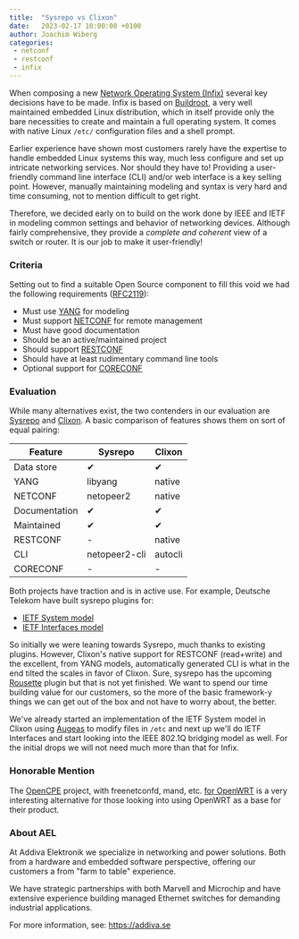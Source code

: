 ```yaml
---
title:  "Sysrepo vs Clixon"
date:   2023-02-17 10:00:00 +0100
author: Joachim Wiberg
categories:
 - netconf
 - restconf
 - infix
---
```


When composing a new [Network Operating System (Infix)][1] several key
decisions have to be made.  Infix is based on [Buildroot][2], a very
well maintained embedded Linux distribution, which in itself provide
only the bare necessities to create and maintain a full operating
system.  It comes with native Linux `/etc/` configuration files and a
shell prompt.

Earlier experience have shown most customers rarely have the expertise
to handle embedded Linux systems this way, much less configure and set
up intricate networking services.  Nor should they have to!  Providing a
user-friendly command line interface (CLI) and/or web interface is a key
selling point.  However, manually maintaining modeling and syntax is
very hard and time consuming, not to mention difficult to get right.

Therefore, we decided early on to build on the work done by IEEE and
IETF in modeling common settings and behavior of networking devices.
Although fairly comprehensive, they provide a *complete and coherent*
view of a switch or router.  It is our job to make it user-friendly!


### Criteria

Setting out to find a suitable Open Source component to fill this void
we had the following requirements ([RFC2119][3]):

 - Must use [YANG][4] for modeling
 - Must support [NETCONF][5] for remote management
 - Must have good documentation
 - Should be an active/maintained project
 - Should support [RESTCONF][6]
 - Should have at least rudimentary command line tools
 - Optional support for [CORECONF][7]

### Evaluation

While many alternatives exist, the two contenders in our evaluation are
[Sysrepo][8] and [Clixon][9].  A basic comparison of features shows them
on sort of equal pairing:

| **Feature**   | **Sysrepo**   | **Clixon** |
|---------------|---------------|------------|
| Data store    | ✔             | ✔          |
| YANG          | libyang       | native     |
| NETCONF       | netopeer2     | native     |
| Documentation | ✔             | ✔          |
| Maintained    | ✔             | ✔          |
| RESTCONF      | -             | native     |
| CLI           | netopeer2-cli | autocli    |
| CORECONF      | -             | -          |

Both projects have traction and is in active use.  For example, Deutsche
Telekom have built sysrepo plugins for:

 - [IETF System model](https://github.com/telekom/sysrepo-plugin-system/)
 - [IETF Interfaces model](https://github.com/telekom/sysrepo-plugin-interfaces/)

So initially we were leaning towards Sysrepo, much thanks to existing
plugins.  However, Clixon's native support for RESTCONF (read+write) and
the excellent, from YANG models, automatically generated CLI is what in
the end tilted the scales in favor of Clixon.  Sure, sysrepo has the
upcoming [Rousette](https://github.com/CESNET/rousette) plugin but that
is not yet finished.  We want to spend our time building value for our
customers, so the more of the basic framework-y things we can get out
of the box and not have to worry about, the better.

We've already started an implementation of the IETF System model in
Clixon using [Augeas](https://augeas.net/) to modify files in `/etc` and
next up we'll do IETF Interfaces and start looking into the IEEE 802.1Q
bridging model as well.  For the initial drops we will not need much
more than that for Infix.

### Honorable Mention

The [OpenCPE](https://github.com/opencpe) project, with freenetconfd,
mand, etc. [for OpenWRT](https://openwrt.org/inbox/howto/opencpe) is
a very interesting alternative for those looking into using OpenWRT
as a base for their product.

### About AEL

At Addiva Elektronik we specialize in networking and power solutions.
Both from a hardware and embedded software perspective, offering our
customers a from "farm to table" experience.

We have strategic partnerships with both Marvell and Microchip and have
extensive experience building managed Ethernet switches for demanding
industrial applications.

For more information, see: <https://addiva.se>

[1]: https://github.com/kernelkit/infix
[2]: https://buildroot.org/
[3]: https://www.ietf.org/rfc/rfc2119.txt
[4]: https://www.rfc-editor.org/rfc/rfc6020
[5]: https://www.rfc-editor.org/rfc/rfc6241
[6]: https://www.rfc-editor.org/rfc/rfc8040
[7]: https://datatracker.ietf.org/doc/draft-ietf-core-comi/
[8]: https://www.sysrepo.org/
[9]: https://www.clicon.org/
